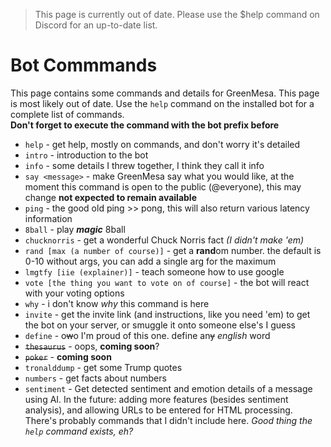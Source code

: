 > This page is currently out of date. Please use the $help command on Discord for an up-to-date list.

# Bot Commmands
This page contains some commands and details for GreenMesa. This page is most likely out of date. Use the `help` command on the installed bot for a complete list of commands.\
**Don't forget to execute the command with the bot prefix before**
- `help` - get help, mostly on commands, and don't worry it's detailed
- `intro` - introduction to the bot
- `info` - some details I threw together, I think they call it info
- `say <message>` - make GreenMesa say what you would like, at the moment this command is open to the public (@everyone), this may change **not expected to remain available**
- `ping` - the good old ping >> pong, this will also return various latency information
- `8ball` - play ***magic*** 8ball
- `chucknorris` - get a wonderful Chuck Norris fact *(I didn't make 'em)*
- `rand [max (a number of course)]` - get a **rand**om number. the default is 0-10 without args, you can add a single arg for the maximum
- `lmgtfy [iie (explainer)]` - teach someone how to use google
- `vote [the thing you want to vote on of course]` - the bot will react with your voting options
- `why` - i don't know *why* this command is here
- `invite` - get the invite link (and instructions, like you need 'em) to get the bot on your server, or smuggle it onto someone else's I guess
- `define` - o~~w~~o I'm proud of this one. define an~~y~~ *english* word
- ~~`thesaurus`~~ - oops, **coming soon**?
- ~~`poker`~~ - **coming soon**
- `tronalddump` - get some Trump quotes
- `numbers` - get facts about numbers
- `sentiment` - Get detected sentiment and emotion details of a message using AI. In the future: adding more features (besides sentiment analysis), and allowing URLs to be entered for HTML processing.
There's probably commands that I didn't include here. *Good thing the `help` command exists, eh?*